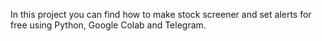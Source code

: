 In this project you can find how to make stock screener and set alerts for free using Python, Google Colab and Telegram.
